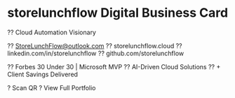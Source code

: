 # storelunchflow Digital Business Card
?? Cloud Automation Visionary

?? StoreLunchFlow@outlook.com
?? storelunchflow.cloud
?? linkedin.com/in/storelunchflow
?? github.com/storelunchflow

?? Forbes 30 Under 30 | Microsoft MVP
?? AI-Driven Cloud Solutions
?? \+ Client Savings Delivered

? Scan QR ? View Full Portfolio
